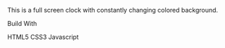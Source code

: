 This is a full screen clock with constantly changing colored background.


Build With

HTML5
CSS3 
Javascript
